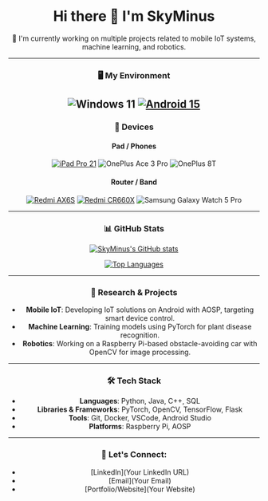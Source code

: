 <div align="center">

# Hi there 👋 I'm SkyMinus

🔭 I'm currently working on multiple projects related to mobile IoT systems, machine learning, and robotics.

---

### 🖥️ My Environment
![Windows 11](https://img.shields.io/badge/Windows%2011-00adef?style=flat-square&logo=windows&logoColor=ffffff)
[![Android 15](https://img.shields.io/badge/Android%2015-3ddc84?style=flat-square&logo=android&logoColor=ffffff)](https://www.android.com/android-15/)
---

### 📱 Devices

#### Pad / Phones
[![iPad Pro 21](https://img.shields.io/badge/iPad%20Pro%202021-4F4F4F?style=flat-square&logo=apple&logoColor=FFFFFF&labelColor=4F4F4F)](https://www.apple.com/ipad-pro/)
![OnePlus Ace 3 Pro](https://img.shields.io/badge/OnePlus%20Ace%203%20Pro-f5010c?style=flat-square&logo=oneplus&logoColor=ffffff)
![OnePlus 8T](https://img.shields.io/badge/OnePlus%208T-f5010c?style=flat-square&logo=oneplus&logoColor=ffffff)

#### Router / Band
[![Redmi AX6S](https://img.shields.io/badge/Redmi%20AX6S-ED9121?style=flat-square&logo=xiaomi&logoColor=FFFFFF&labelColor=ED9121)](https://www.mi.com/shop/buy/detail?product_id=15032)
[![Redmi CR660X](https://img.shields.io/badge/Redmi%20CR660X-ED9121?style=flat-square&logo=xiaomi&logoColor=FFFFFF&labelColor=ED9121)](https://www.mi.com/shop/buy/detail?product_id=15032)
![Samsung Galaxy Watch 5 Pro](https://img.shields.io/badge/Samsung%20Galaxy%20Watch%205%20Pro-1428a0?style=flat-square&logo=samsung&logoColor=ffffff)

---

### 📊 GitHub Stats

[![SkyMinus's GitHub stats](https://github-readme-stats-one-bice.vercel.app/api?username=SkyMinus&show_icons=true&role=OWNER,ORGANIZATION_MEMBER,COLLABORATOR&include_all_commits=true&theme=catppuccin_latte&count_private=true&hide_border=true)](https://github.com/anuraghazra/github-readme-stats)

[![Top Languages](https://github-readme-stats-one-bice.vercel.app/api/top-langs/?username=SkyMinus&layout=compact&exclude_repo=Hardware-Course&hide=Jupyter%20Notebook,MATLAB&role=OWNER,ORGANIZATION_MEMBER&langs_count=10)](https://github.com/anuraghazra/github-readme-stats)

---

### 🌱 Research & Projects

- **Mobile IoT**: Developing IoT solutions on Android with AOSP, targeting smart device control.
- **Machine Learning**: Training models using PyTorch for plant disease recognition.
- **Robotics**: Working on a Raspberry Pi-based obstacle-avoiding car with OpenCV for image processing.

---

### 🛠️ Tech Stack

- **Languages**: Python, Java, C++, SQL
- **Libraries & Frameworks**: PyTorch, OpenCV, TensorFlow, Flask
- **Tools**: Git, Docker, VSCode, Android Studio
- **Platforms**: Raspberry Pi, AOSP

---

### 💬 Let's Connect:

- [LinkedIn](Your LinkedIn URL)
- [Email](Your Email)
- [Portfolio/Website](Your Website)

</div>
